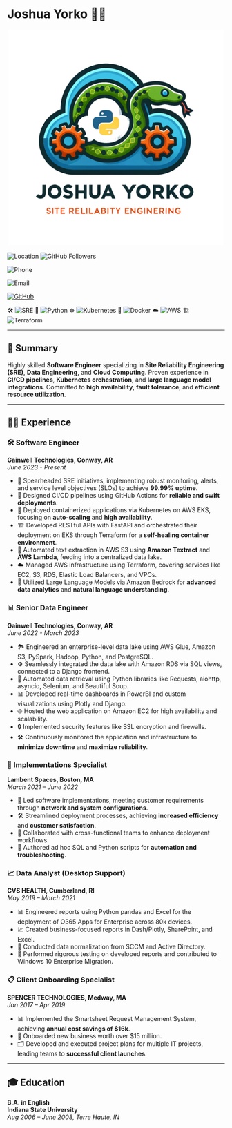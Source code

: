 # Joshua Yorko 👨‍💻


<div style="text-align: center;">
  <img src="./assets/images/logo2.png" alt="Joshua Yorko's Logo" width="500" height="500"/>
</div>


![Location](https://img.shields.io/badge/Location-Worcester,%20MA-blue) ![GitHub Followers](https://img.shields.io/github/followers/joshyorko?style=social) 

![Phone](https://img.shields.io/badge/Phone-%28260%29%20443--8425-green)  

![Email](https://img.shields.io/badge/Email-joshua.yorko%40gmail.com-red)  

[![GitHub](https://img.shields.io/badge/GitHub-View%20Profile-blue)](https://github.com/joshyorko)


🛠 ![SRE](https://img.shields.io/badge/SRE-Expert-blue)
 🐍 ![Python](https://img.shields.io/badge/Python-Expert-yellow)
 ☸️ ![Kubernetes](https://img.shields.io/badge/Kubernetes-Advanced-orange)
 🐳 ![Docker](https://img.shields.io/badge/Docker-Expert-blue)
 ☁️ ![AWS](https://img.shields.io/badge/Amazon_AWS-Expert-green)
 🏗️ ![Terraform](https://img.shields.io/badge/Terraform-Advanced-orange)


---

## 📄 Summary

Highly skilled **Software Engineer** specializing in **Site Reliability Engineering (SRE)**, **Data Engineering**, and **Cloud Computing**. Proven experience in **CI/CD pipelines**, **Kubernetes orchestration**, and **large language model integrations**. Committed to **high availability**, **fault tolerance**, and **efficient resource utilization**.  

---

## 👨‍💼 Experience

### 🛠️ Software Engineer  
**Gainwell Technologies, Conway, AR**  
*June 2023 - Present*
- 🚀 Spearheaded SRE initiatives, implementing robust monitoring, alerts, and service level objectives (SLOs) to achieve **99.99% uptime**.
- 🔄 Designed CI/CD pipelines using GitHub Actions for **reliable and swift deployments**.
- 🐳 Deployed containerized applications via Kubernetes on AWS EKS, focusing on **auto-scaling** and **high availability**.
- 🏗️ Developed RESTful APIs with FastAPI and orchestrated their deployment on EKS through Terraform for a **self-healing container environment**.
- 📑 Automated text extraction in AWS S3 using **Amazon Textract** and **AWS Lambda**, feeding into a centralized data lake.
- ☁️ Managed AWS infrastructure using Terraform, covering services like EC2, S3, RDS, Elastic Load Balancers, and VPCs.
- 🤖 Utilized Large Language Models via Amazon Bedrock for **advanced data analytics** and **natural language understanding**.

### 📊 Senior Data Engineer  
**Gainwell Technologies, Conway, AR**  
*June 2022 - March 2023*
- 🏞️ Engineered an enterprise-level data lake using AWS Glue, Amazon S3, PySpark, Hadoop, Python, and PostgreSQL.
- ⚙️ Seamlessly integrated the data lake with Amazon RDS via SQL views, connected to a Django frontend.
- 🤹‍ Automated data retrieval using Python libraries like Requests, aiohttp, asyncio, Selenium, and Beautiful Soup.
- 📊 Developed real-time dashboards in PowerBI and custom visualizations using Plotly and Django.
- 🌐 Hosted the web application on Amazon EC2 for high availability and scalability.
- 🔒 Implemented security features like SSL encryption and firewalls.
- 🛠️ Continuously monitored the application and infrastructure to **minimize downtime** and **maximize reliability**.

### 💾 Implementations Specialist  
**Lambent Spaces, Boston, MA**  
*March 2021 – June 2022*
- 🎯 Led software implementations, meeting customer requirements through **network and system configurations**.
- 🛠️ Streamlined deployment processes, achieving **increased efficiency** and **customer satisfaction**.
- 🤝 Collaborated with cross-functional teams to enhance deployment workflows.
- 📜 Authored ad hoc SQL and Python scripts for **automation and troubleshooting**.

### 📈 Data Analyst (Desktop Support)  
**CVS HEALTH, Cumberland, RI**  
*May 2019 – March 2021*
- 📊 Engineered reports using Python pandas and Excel for the deployment of O365 Apps for Enterprise across 80k devices.
- 📈 Created business-focused reports in Dash/Plotly, SharePoint, and Excel.
- 🎯 Conducted data normalization from SCCM and Active Directory.
- 🧪 Performed rigorous testing on developed reports and contributed to Windows 10 Enterprise Migration.

### 📋 Client Onboarding Specialist  
**SPENCER TECHNOLOGIES, Medway, MA**  
*Jan 2017 – Apr 2019*
- 📊 Implemented the Smartsheet Request Management System, achieving **annual cost savings of $16k**.
- 💼 Onboarded new business worth over $15 million.
- 🗂️ Developed and executed project plans for multiple IT projects, leading teams to **successful client launches**.

---

## 🎓 Education

**B.A. in English**  
**Indiana State University**  
*Aug 2006 – June 2008, Terre Haute, IN*

